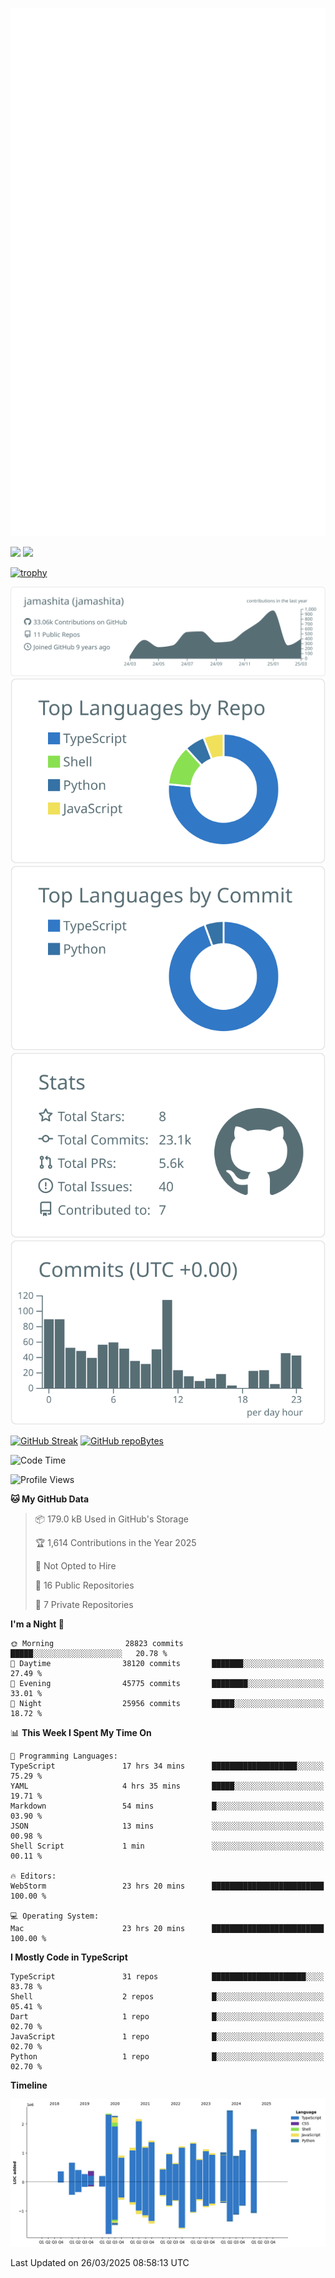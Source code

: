 [![](https://raw.githubusercontent.com/jamashita/jamashita/main/github-metrics.svg)](https://metrics.lecoq.io)

[![](https://github-readme-stats.vercel.app/api?username=jamashita&show_icons=ture&count_private=true)](https://github.com/anuraghazra/github-readme-stats)
[![](https://github-readme-stats.vercel.app/api/top-langs/?username=jamashita&layout=compact)](https://github.com/anuraghazra/github-readme-stats)

[![trophy](https://github-profile-trophy.vercel.app/?username=jamashita)](https://github.com/ryo-ma/github-profile-trophy)

[![](https://raw.githubusercontent.com/jamashita/jamashita/main/profile-summary-card-output/default/0-profile-details.svg)](https://github.com/vn7n24fzkq/github-profile-summary-cards)
[![](https://raw.githubusercontent.com/jamashita/jamashita/main/profile-summary-card-output/default/1-repos-per-language.svg)](https://github.com/vn7n24fzkq/github-profile-summary-cards) [![](https://raw.githubusercontent.com/jamashita/jamashita/main/profile-summary-card-output/default/2-most-commit-language.svg)](https://github.com/vn7n24fzkq/github-profile-summary-cards)
[![](https://raw.githubusercontent.com/jamashita/jamashita/main/profile-summary-card-output/default/3-stats.svg)](https://github.com/vn7n24fzkq/github-profile-summary-cards) [![](https://raw.githubusercontent.com/jamashita/jamashita/main/profile-summary-card-output/default/4-productive-time.svg)](https://github.com/vn7n24fzkq/github-profile-summary-cards)

[![GitHub Streak](http://github-readme-streak-stats.herokuapp.com?user=jamashita)](https://git.io/streak-stats)
[![GitHub repoBytes](https://github-repo-bytecounter.vercel.app/api?username=jamashita)](https://github.com/yamaccu/Github-Repo-ByteCounter)

<!--START_SECTION:waka-->
![Code Time](http://img.shields.io/badge/Code%20Time-2%2C363%20hrs%207%20mins-blue)

![Profile Views](http://img.shields.io/badge/Profile%20Views-2-blue)

**🐱 My GitHub Data** 

> 📦 179.0 kB Used in GitHub's Storage 
 > 
> 🏆 1,614 Contributions in the Year 2025
 > 
> 🚫 Not Opted to Hire
 > 
> 📜 16 Public Repositories 
 > 
> 🔑 7 Private Repositories 
 > 
**I'm a Night 🦉** 

```text
🌞 Morning                28823 commits       █████░░░░░░░░░░░░░░░░░░░░   20.78 % 
🌆 Daytime                38120 commits       ███████░░░░░░░░░░░░░░░░░░   27.49 % 
🌃 Evening                45775 commits       ████████░░░░░░░░░░░░░░░░░   33.01 % 
🌙 Night                  25956 commits       █████░░░░░░░░░░░░░░░░░░░░   18.72 % 
```


📊 **This Week I Spent My Time On** 

```text
💬 Programming Languages: 
TypeScript               17 hrs 34 mins      ███████████████████░░░░░░   75.29 % 
YAML                     4 hrs 35 mins       █████░░░░░░░░░░░░░░░░░░░░   19.71 % 
Markdown                 54 mins             █░░░░░░░░░░░░░░░░░░░░░░░░   03.90 % 
JSON                     13 mins             ░░░░░░░░░░░░░░░░░░░░░░░░░   00.98 % 
Shell Script             1 min               ░░░░░░░░░░░░░░░░░░░░░░░░░   00.11 % 

🔥 Editors: 
WebStorm                 23 hrs 20 mins      █████████████████████████   100.00 % 

💻 Operating System: 
Mac                      23 hrs 20 mins      █████████████████████████   100.00 % 
```

**I Mostly Code in TypeScript** 

```text
TypeScript               31 repos            █████████████████████░░░░   83.78 % 
Shell                    2 repos             █░░░░░░░░░░░░░░░░░░░░░░░░   05.41 % 
Dart                     1 repo              █░░░░░░░░░░░░░░░░░░░░░░░░   02.70 % 
JavaScript               1 repo              █░░░░░░░░░░░░░░░░░░░░░░░░   02.70 % 
Python                   1 repo              █░░░░░░░░░░░░░░░░░░░░░░░░   02.70 % 
```



**Timeline**

![Lines of Code chart](https://raw.githubusercontent.com/jamashita/jamashita/main/assets/bar_graph.png)


 Last Updated on 26/03/2025 08:58:13 UTC
<!--END_SECTION:waka-->
